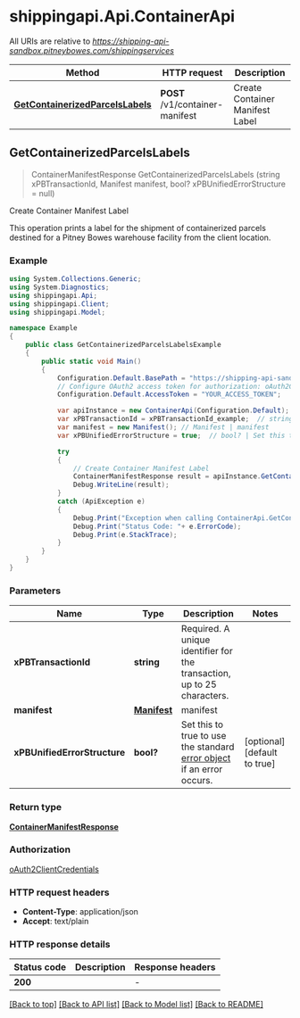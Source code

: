 # shippingapi.Api.ContainerApi

All URIs are relative to *https://shipping-api-sandbox.pitneybowes.com/shippingservices*

Method | HTTP request | Description
------------- | ------------- | -------------
[**GetContainerizedParcelsLabels**](ContainerApi.md#getcontainerizedparcelslabels) | **POST** /v1/container-manifest | Create Container Manifest Label



## GetContainerizedParcelsLabels

> ContainerManifestResponse GetContainerizedParcelsLabels (string xPBTransactionId, Manifest manifest, bool? xPBUnifiedErrorStructure = null)

Create Container Manifest Label

This operation prints a label for the shipment of containerized parcels destined for a Pitney Bowes warehouse facility from the client location.

### Example

```csharp
using System.Collections.Generic;
using System.Diagnostics;
using shippingapi.Api;
using shippingapi.Client;
using shippingapi.Model;

namespace Example
{
    public class GetContainerizedParcelsLabelsExample
    {
        public static void Main()
        {
            Configuration.Default.BasePath = "https://shipping-api-sandbox.pitneybowes.com/shippingservices";
            // Configure OAuth2 access token for authorization: oAuth2ClientCredentials
            Configuration.Default.AccessToken = "YOUR_ACCESS_TOKEN";

            var apiInstance = new ContainerApi(Configuration.Default);
            var xPBTransactionId = xPBTransactionId_example;  // string | Required. A unique identifier for the transaction, up to 25 characters.
            var manifest = new Manifest(); // Manifest | manifest
            var xPBUnifiedErrorStructure = true;  // bool? | Set this to true to use the standard [error object](https://shipping.pitneybowes.com/reference/error-object.html#standard-error-object) if an error occurs. (optional)  (default to true)

            try
            {
                // Create Container Manifest Label
                ContainerManifestResponse result = apiInstance.GetContainerizedParcelsLabels(xPBTransactionId, manifest, xPBUnifiedErrorStructure);
                Debug.WriteLine(result);
            }
            catch (ApiException e)
            {
                Debug.Print("Exception when calling ContainerApi.GetContainerizedParcelsLabels: " + e.Message );
                Debug.Print("Status Code: "+ e.ErrorCode);
                Debug.Print(e.StackTrace);
            }
        }
    }
}
```

### Parameters


Name | Type | Description  | Notes
------------- | ------------- | ------------- | -------------
 **xPBTransactionId** | **string**| Required. A unique identifier for the transaction, up to 25 characters. | 
 **manifest** | [**Manifest**](Manifest.md)| manifest | 
 **xPBUnifiedErrorStructure** | **bool?**| Set this to true to use the standard [error object](https://shipping.pitneybowes.com/reference/error-object.html#standard-error-object) if an error occurs. | [optional] [default to true]

### Return type

[**ContainerManifestResponse**](ContainerManifestResponse.md)

### Authorization

[oAuth2ClientCredentials](../README.md#oAuth2ClientCredentials)

### HTTP request headers

- **Content-Type**: application/json
- **Accept**: text/plain

### HTTP response details
| Status code | Description | Response headers |
|-------------|-------------|------------------|
| **200** |  |  -  |

[[Back to top]](#)
[[Back to API list]](../README.md#documentation-for-api-endpoints)
[[Back to Model list]](../README.md#documentation-for-models)
[[Back to README]](../README.md)

